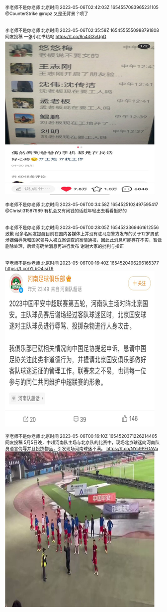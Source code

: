 李老师不是你老师 北京时间 2023-05-06T02:42:03Z 1654557083965231105<br>@CounterStrike @ropz 又是无背景？喷了<br><br><br>李老师不是你老师 北京时间 2023-05-06T02:35:58Z 1654555550988791808<br>网友投稿
一张小红书热帖 https://t.co/8n4iG3yUgG<br><img src='/temp/image/2023/u-Month-5/1654555550988791808_0.jpg' width='480' height='500'><br><br>李老师不是你老师 北京时间 2023-05-06T00:34:58Z 1654525102497595417<br>@Christi31587989 有机会又有闲钱的话趁年轻出去看看挺好的<br><br><br>李老师不是你老师 北京时间 2023-05-06T00:28:05Z 1654523369461612556<br>致歉
经多名网友提醒目前在国内各媒体上并没有驻马店警方发布的关于12岁男孩涉嫌侮辱党和国家领导人被立案调查的案情通报，因此此消息可能存在不实，暂做删除处理，后续有确凿消息再进行发布
谢谢大家的批判与指正<br><br><br>李老师不是你老师 北京时间 2023-05-06T00:16:40Z 1654520496296165377<br>https://t.co/YLbO4isiT9<br><img src='/temp/image/2023/u-Month-5/1654520496296165377_0.jpg' width='480' height='500'><br><br>李老师不是你老师 北京时间 2023-05-06T00:16:10Z 1654520371226214405<br>网友投稿
5月5日晚，中超河南队主场与北京队的比赛中，现场北京球迷向河南队员语言侮辱并且投掷物品，引发现场河南球迷不满。 https://t.co/NYc9PFGAVa<br><img src='/temp/video/2023/u-Month-5/t-Day-06/whyyoutouzhele/1654520371226214405_0.jpg' width='480' height='500'><br><br>